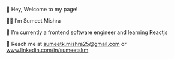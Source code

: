 👋 Hey, Welcome to my page!

👨‍💻 I’m Sumeet Mishra

🙂 I’m currently a frontend software engineer and learning Reactjs

📧 Reach me at sumeetk.mishra25@gmail.com or www.linkedin.com/in/sumeetskm


